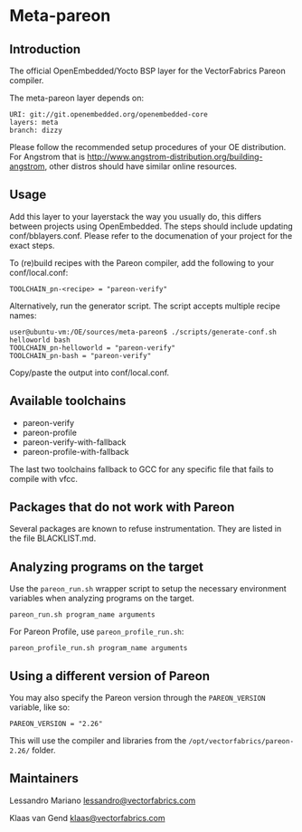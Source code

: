Meta-pareon
================================

Introduction
-------------------------

The official OpenEmbedded/Yocto BSP layer for the VectorFabrics Pareon compiler.

The meta-pareon layer depends on:

    URI: git://git.openembedded.org/openembedded-core
    layers: meta
    branch: dizzy

Please follow the recommended setup procedures of your OE distribution. For Angstrom that is http://www.angstrom-distribution.org/building-angstrom, other distros should have similar online resources.


Usage
-------------------------

Add this layer to your layerstack the way you usually do, this differs between projects using OpenEmbedded. The steps should include updating conf/bblayers.conf. Please refer to the documenation of your project for the exact steps.

To (re)build recipes with the Pareon compiler, add the following to your conf/local.conf:

    TOOLCHAIN_pn-<recipe> = "pareon-verify"

Alternatively, run the generator script. The script accepts multiple recipe names:

    user@ubuntu-vm:/OE/sources/meta-pareon$ ./scripts/generate-conf.sh helloworld bash
    TOOLCHAIN_pn-helloworld = "pareon-verify"
    TOOLCHAIN_pn-bash = "pareon-verify"

Copy/paste the output into conf/local.conf.


Available toolchains
-------------------------

* pareon-verify
* pareon-profile
* pareon-verify-with-fallback
* pareon-profile-with-fallback

The last two toolchains fallback to GCC for any specific file that fails to compile with vfcc.


Packages that do not work with Pareon
-------------------------

Several packages are known to refuse instrumentation. They are listed in the file BLACKLIST.md.


Analyzing programs on the target
-------------------------

Use the `pareon_run.sh` wrapper script to setup the necessary environment variables when analyzing programs on the target.

    pareon_run.sh program_name arguments

For Pareon Profile, use `pareon_profile_run.sh`:

    pareon_profile_run.sh program_name arguments


Using a different version of Pareon
-------------------------

You may also specify the Pareon version through the `PAREON_VERSION` variable, like so:

    PAREON_VERSION = "2.26"

This will use the compiler and libraries from the `/opt/vectorfabrics/pareon-2.26/` folder.


Maintainers
-------------------------

Lessandro Mariano <lessandro@vectorfabrics.com>

Klaas van Gend <klaas@vectorfabrics.com>
